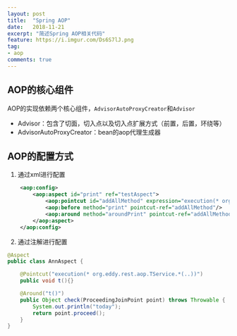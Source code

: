 ```yaml
---
layout: post
title:  "Spring AOP"
date:   2018-11-21
excerpt: "简述Spring AOP相关代码"
feature: https://i.imgur.com/Ds6S7lJ.png
tag:
- aop
comments: true
---
```


## AOP的核心组件

AOP的实现依赖两个核心组件，`AdvisorAutoProxyCreator`和`Advisor`

* Advisor：包含了切面，切入点以及切入点扩展方式（前置，后置，环绕等）
* AdvisorAutoProxyCreator：bean的aop代理生成器

## AOP的配置方式

1. 通过xml进行配置
``` xml
    <aop:config>
        <aop:aspect id="print" ref="testAspect">
            <aop:pointcut id="addAllMethod" expression="execution(* org.eddy.rest.aop.TestService.*(..))" />
            <aop:before method="print" pointcut-ref="addAllMethod"/>
            <aop:around method="aroundPrint" pointcut-ref="addAllMethod"/>
        </aop:aspect>
    </aop:config>
```

2. 通过注解进行配置
``` java
@Aspect
public class AnnAspect {

    @Pointcut("execution(* org.eddy.rest.aop.TService.*(..))")
    public void t(){}

    @Around("t()")
    public Object check(ProceedingJoinPoint point) throws Throwable {
        System.out.println("today");
        return point.proceed();
    }
}
```